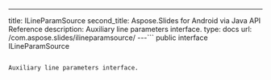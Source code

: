 ---
title: ILineParamSource
second_title: Aspose.Slides for Android via Java API Reference
description: Auxiliary line parameters interface.
type: docs
url: /com.aspose.slides/ilineparamsource/
---```
public interface ILineParamSource
```

Auxiliary line parameters interface.
